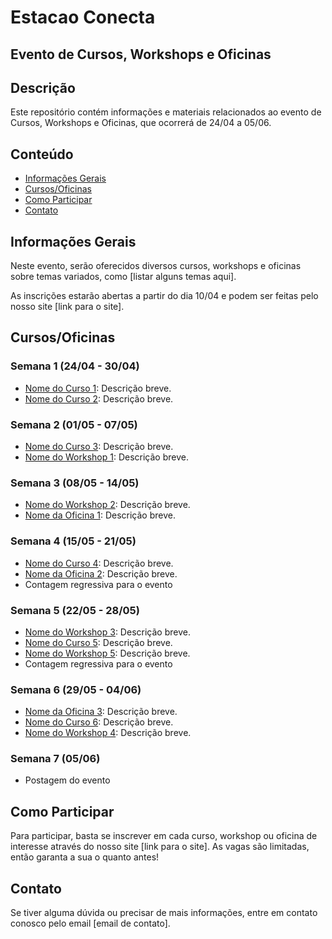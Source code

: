 # Estacao Conecta

## Evento de Cursos, Workshops e Oficinas

## Descrição
Este repositório contém informações e materiais relacionados ao evento de Cursos, Workshops e Oficinas, que ocorrerá de 24/04 a 05/06.

## Conteúdo
- [Informações Gerais](#informações-gerais)
- [Cursos/Oficinas](#cursosoficinas)
- [Como Participar](#como-participar)
- [Contato](#contato)

## Informações Gerais
Neste evento, serão oferecidos diversos cursos, workshops e oficinas sobre temas variados, como [listar alguns temas aqui].

As inscrições estarão abertas a partir do dia 10/04 e podem ser feitas pelo nosso site [link para o site].

## Cursos/Oficinas
### Semana 1 (24/04 - 30/04)
- [Nome do Curso 1](link_para_mais_informações): Descrição breve.
- [Nome do Curso 2](link_para_mais_informações): Descrição breve.

### Semana 2 (01/05 - 07/05)
- [Nome do Curso 3](link_para_mais_informações): Descrição breve.
- [Nome do Workshop 1](link_para_mais_informações): Descrição breve.

### Semana 3 (08/05 - 14/05)
- [Nome do Workshop 2](link_para_mais_informações): Descrição breve.
- [Nome da Oficina 1](link_para_mais_informações): Descrição breve.

### Semana 4 (15/05 - 21/05)
- [Nome do Curso 4](link_para_mais_informações): Descrição breve.
- [Nome da Oficina 2](link_para_mais_informações): Descrição breve.
- Contagem regressiva para o evento

### Semana 5 (22/05 - 28/05)
- [Nome do Workshop 3](link_para_mais_informações): Descrição breve.
- [Nome do Curso 5](link_para_mais_informações): Descrição breve.
- [Nome do Workshop 5](link_para_mais_informações): Descrição breve.
- Contagem regressiva para o evento

### Semana 6 (29/05 - 04/06)
- [Nome da Oficina 3](link_para_mais_informações): Descrição breve.
- [Nome do Curso 6](link_para_mais_informações): Descrição breve.
- [Nome do Workshop 4](link_para_mais_informações): Descrição breve.

### Semana 7 (05/06)

- Postagem do evento 


## Como Participar
Para participar, basta se inscrever em cada curso, workshop ou oficina de interesse através do nosso site [link para o site]. As vagas são limitadas, então garanta a sua o quanto antes!

## Contato
Se tiver alguma dúvida ou precisar de mais informações, entre em contato conosco pelo email [email de contato].
